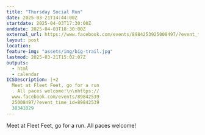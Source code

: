 ```yaml
---
title: "Thursday Social Run"
date: 2025-03-21T14:44:00Z
startdate: 2025-04-03T17:30:00Z
enddate: 2025-04-03T18:30:00Z
external_url: https://www.facebook.com/events/8984253925008497/?event_time_id=8984253938341829
layout: post
location: 
feature-img: "assets/img/big-trail.jpg"
lastmod: 2025-03-21T15:02:07Z
outputs:
  - html
  - calendar
ICSDescription: |+2
  Meet at Fleet Feet, go for a run  . All paces welcome!\n\nhttps://  www.facebook.com/events/89842539  25008497/?event_time_id=89842539  38341829
---
```


Meet at Fleet Feet, go for a run. All paces welcome!<br>
  <br>
  
